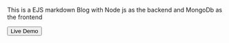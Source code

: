 <p>This is a EJS markdown Blog with Node js as the backend and MongoDb as the frontend</p>
<a href="https://swapnil-blog.herokuapp.com/"><button>Live Demo</button></a>
